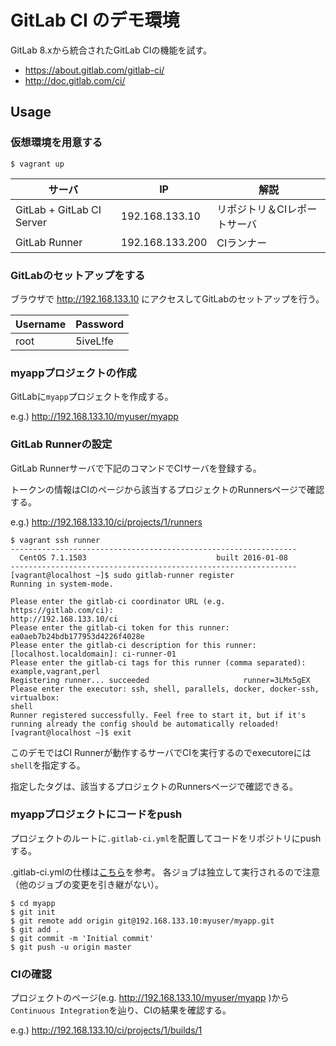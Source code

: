 # GitLab CI のデモ環境

GitLab 8.xから統合されたGitLab CIの機能を試す。

* https://about.gitlab.com/gitlab-ci/
* http://doc.gitlab.com/ci/

## Usage

### 仮想環境を用意する

```
$ vagrant up
```

| サーバ                    | IP              | 解説                         |
| ---                       | ---             | ---                          |
| GitLab + GitLab CI Server | 192.168.133.10  | リポジトリ＆CIレポートサーバ |
| GitLab Runner             | 192.168.133.200 | CIランナー                   |

### GitLabのセットアップをする

ブラウザで http://192.168.133.10 にアクセスしてGitLabのセットアップを行う。

| Username | Password |
| ---      | ---      |
| root     | 5iveL!fe |

### myappプロジェクトの作成

GitLabに`myapp`プロジェクトを作成する。

e.g.) http://192.168.133.10/myuser/myapp

### GitLab Runnerの設定

GitLab Runnerサーバで下記のコマンドでCIサーバを登録する。

トークンの情報はCIのページから該当するプロジェクトのRunnersページで確認する。

e.g.) http://192.168.133.10/ci/projects/1/runners

```
$ vagrant ssh runner
----------------------------------------------------------------
  CentOS 7.1.1503                             built 2016-01-08
----------------------------------------------------------------
[vagrant@localhost ~]$ sudo gitlab-runner register
Running in system-mode.

Please enter the gitlab-ci coordinator URL (e.g. https://gitlab.com/ci):
http://192.168.133.10/ci
Please enter the gitlab-ci token for this runner:
ea0aeb7b24bdb177953d4226f4028e
Please enter the gitlab-ci description for this runner:
[localhost.localdomain]: ci-runner-01
Please enter the gitlab-ci tags for this runner (comma separated):
example,vagrant,perl
Registering runner... succeeded                     runner=3LMx5gEX
Please enter the executor: ssh, shell, parallels, docker, docker-ssh, virtualbox:
shell
Runner registered successfully. Feel free to start it, but if it's running already the config should be automatically reloaded!
[vagrant@localhost ~]$ exit
```

このデモではCI Runnerが動作するサーバでCIを実行するのでexecutoreには`shell`を指定する。

指定したタグは、該当するプロジェクトのRunnersページで確認できる。

### myappプロジェクトにコードをpush

プロジェクトのルートに`.gitlab-ci.yml`を配置してコードをリポジトリにpushする。

.gitlab-ci.ymlの仕様は[こちら](http://doc.gitlab.com/ci/yaml/README.html)を参考。
各ジョブは独立して実行されるので注意（他のジョブの変更を引き継がない）。

```
$ cd myapp
$ git init
$ git remote add origin git@192.168.133.10:myuser/myapp.git
$ git add .
$ git commit -m 'Initial commit'
$ git push -u origin master
```

### CIの確認

プロジェクトのページ(e.g. http://192.168.133.10/myuser/myapp )から`Continuous Integration`を辿り、CIの結果を確認する。

e.g.) http://192.168.133.10/ci/projects/1/builds/1

